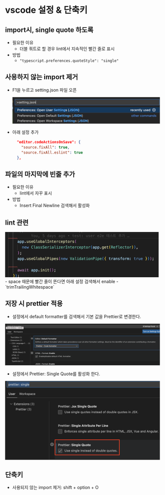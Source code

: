 # vscode 설정 & 단축키

## import시, single quote 하도록

- 필요한 이유
  - 더블 쿼트로 할 경우 lint에서 지속적인 빨간 줄로 표시
- 방법
  - `"typescript.preferences.quoteStyle": "single"`

## 사용하지 않는 import 제거

- F1을 누르고 setting.json 파일 오픈

  <img src="https://github.com/programmer-sjk/TIL/blob/main/images/ide/setting-json.png" width="500">

- 아래 설정 추가

  ```json
    "editor.codeActionsOnSave": {
      "source.fixAll": true,
      "source.fixAll.eslint": true
    },
  ```

## 파일의 마지막에 빈줄 추가

- 필요한 이유
  - lint에서 자꾸 표시
- 방법
  - Insert Final Newline 검색해서 활성화

## lint 관련

<img src="https://github.com/programmer-sjk/TIL/blob/main/images/ide/8_lint_space.png" width="500">
- space 때문에 빨간 줄이 뜬다면 아래 설정 검색해서 enable
  - `trimTrailingWhitespace`

## 저장 시 prettier 적용

- 설정에서 default formatter를 검색해서 기본 값을 Prettier로 변경한다.

 <img src="https://github.com/programmer-sjk/TIL/blob/main/images/ide/save_prettier.png" width="600">

- 설정에서 Prettier: Single Quote를 활성화 한다.

 <img src="https://github.com/programmer-sjk/TIL/blob/main/images/ide/enable-single-quote.png" width="600">

## 단축키

- 사용되지 않는 import 제거: shift + option + O
